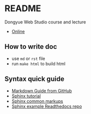 # README
Dongyue Web Studio course and lecture 

- [Online](http://course.readthedocs.org/zh_CN/latest/)

## How to write doc

- use `md` or `rst` file
- run `make html` to build html

## Syntax quick guide

- [Markdown Guide from GitHub](https://guides.github.com/features/mastering-markdown/)
- [Sphinx tutorial](http://www.sphinx-doc.org/en/stable/tutorial.html)
- [Sphinx common markups](http://www.sphinx-doc.org/en/stable/rest.html)
- [Sphinx example Readthedocs repo](https://github.com/rtfd/readthedocs.org)